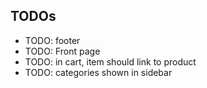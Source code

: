 ## TODOs
  * TODO: footer
  * TODO: Front page
  * TODO: in cart, item should link to product
  * TODO: categories shown in sidebar